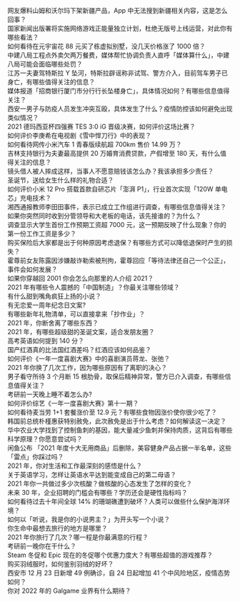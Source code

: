 网友爆料山姆和沃尔玛下架新疆产品，App 中无法搜到新疆相关内容，这是怎么回事？  
国家新闻出版署将实施网络游戏正能量独立计划，杜绝无版号上线运营，对此你有哪些看法？  
如何看待在元宇宙花 88 元买了栋虚拟别墅，没几天价格涨了 1000 倍？  
中建八局工程点外卖欠两万餐费，媒体帮忙协调负责人直呼「媒体算什么」，中建八局可能会面临哪些处罚？  
江苏一夫妻驾特斯拉 Y 坠河，特斯拉辟谣称非试驾、警方介入，目前驾车男子已身亡，有哪些值得关注的信息？  
媒体报道「招商银行厦门市分行行长坠楼身亡」，具体情况如何？有哪些信息值得关注？  
西安一男子与防疫人员发生冲突互殴，具体发生了什么？疫情防控该如何避免出现类似情况？  
2021 德玛西亚杯四强赛 TES 3:0 iG 晋级决赛，如何评价这场比赛？  
如何评价李庚希在电视剧《雪中悍刀行》中的表现？  
如何看待网传小米汽车 1 青春版续航超 700km 售价 14.99 万？  
吉林支持银行为夫妻最高提供 20 万婚育消费贷款，产假增至 180 天，有什么值得关注的信息？  
镜头借人被人摔成这样，当事人不愿意赔钱该怎么办？我该承担多少责任？  
圣诞节，送给女生什么样的礼物合适？  
如何评价小米 12 Pro 搭载首款自研芯片「澎湃 P1」，行业首次实现「120W 单电芯」充电技术？  
湘西通报教师李田田事件，表示已成立工作组进行调查，有哪些信息值得关注？  
如果你突然同时收到分管领导和大老板的电话，该先接谁的？为什么？  
调查显示大学生首份工作预期工资超 7000 元，这一预期反映了什么现象？你的第一份工作工资是多少？  
购买保险后大家都是出于何种原因考虑退保？有哪些方式可以降低退保时产生的损失？  
霍尊前女友陈露因涉嫌敲诈勒索被刑拘，霍尊回应「等待法律还自己一个公正」，事件会如何发展？  
如果你穿越回 2001 你会怎么向那里的人介绍 2021？  
2021 年有哪些令人震撼的「中国制造」？你最关注哪些领域？  
有什么甜到嘴角疯狂上扬的小说？  
有无恋爱一周年纪念日文案?  
有哪些新年礼物清单，可以直接拿来「抄作业」？  
2021 年，你断舍离了哪些东西？  
2021 年，有哪些超级甜的圣诞文案，适合发朋友圈？  
高考英语如何提到 140 分？  
国产红酒真的比法国红酒差吗？红酒应该如何品鉴？  
如何评价《一年一度喜剧大赛》中的喜剧演员蒋龙、张弛？  
2021 年你换了几次工作，因为哪些原因有了离职的决心？  
男子看守所待 3 个月断 15 根肋骨，取保后精神异常，警方已介入调查，有哪些信息值得关注？  
考研前一天晚上睡不着怎么办?  
如何评价综艺《一年一度喜剧大赛》第十一期？  
如何看待麦当劳 1+1 套餐涨价至 12.9 元？有哪些食物因涨价使你很少吃了？  
韩国前总统朴槿惠获特别赦免，此次赦免是出于什么考虑？如何解读这一决定？  
华中农业大学找到了控制鱼刺的基因，能大量减少鱼刺并保持肉质，这背后有哪些科学原理？你愿意尝试吗？  
闲鱼公布 「2021 年度十大无用商品」后删除，美容健身产品占据一半名单，这些「雷点」你踩过吗？  
2021 年，你对生活和工作最深刻的感悟是什么？  
关于英语学习，怎样让英语水平达到能变成自己的第二母语？  
2021 年你一共做过多少次核酸？做核酸的心态发生了怎样的变化？  
未来 30 年，企业招聘的门槛会有哪些？学历还会是硬性指标吗？  
如何看待过去十年间全球 14% 的珊瑚礁遭到破坏？人类可以做些什么保护海洋环境？  
如何以「听说，我是你的小说男主？」为开头写一个小说？  
你生命中最想去旅行的地方是哪里？  
2021 年你旅行了几次？哪一程是你最满意的行程？  
考研前一晚你在干什么？  
Steam 冬促和 Epic 现在的冬促哪个优惠力度大？有哪些超值的游戏推荐？  
购买羽绒服时，如何鉴别羽绒的好坏？  
西安市 12 月 23 日新增 49 例确诊，自 24 日起增加 41 个中风险地区，疫情态势如何？  
你对 2022 年的 Galgame 业界有什么期待？  
